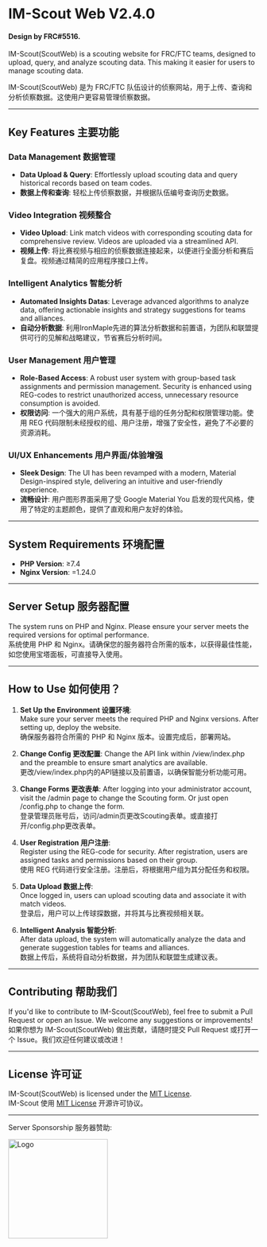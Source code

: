 # IM-Scout Web V2.4.0
#### Design by FRC#5516.

IM-Scout(ScoutWeb) is a scouting website for FRC/FTC teams, designed to upload, query, and analyze scouting data. This making it easier for users to manage scouting data.<br>

IM-Scout(ScoutWeb) 是为 FRC/FTC 队伍设计的侦察网站，用于上传、查询和分析侦察数据。这使用户更容易管理侦察数据。

---

## Key Features 主要功能

### Data Management 数据管理
- **Data Upload & Query**: Effortlessly upload scouting data and query historical records based on team codes.
- **数据上传和查询**: 轻松上传侦察数据，并根据队伍编号查询历史数据。
  
### Video Integration 视频整合
- **Video Upload**: Link match videos with corresponding scouting data for comprehensive review. Videos are uploaded via a streamlined API.
- **视频上传**: 将比赛视频与相应的侦察数据连接起来，以便进行全面分析和赛后复盘。视频通过精简的应用程序接口上传。

### Intelligent Analytics 智能分析
- **Automated Insights Datas**: Leverage advanced algorithms to analyze data, offering actionable insights and strategy suggestions for teams and alliances.
- **自动分析数据**: 利用IronMaple先进的算法分析数据和前置语，为团队和联盟提供可行的见解和战略建议，节省赛后分析时间。

### User Management 用户管理
- **Role-Based Access**: A robust user system with group-based task assignments and permission management. Security is enhanced using REG-codes to restrict unauthorized access, unnecessary resource consumption is avoided.
- **权限访问**: 一个强大的用户系统，具有基于组的任务分配和权限管理功能。使用 REG 代码限制未经授权的组、用户注册，增强了安全性，避免了不必要的资源消耗。

### UI/UX Enhancements 用户界面/体验增强
- **Sleek Design**: The UI has been revamped with a modern, Material Design-inspired style, delivering an intuitive and user-friendly experience.
- **流畅设计**: 用户图形界面采用了受 Google Material You 启发的现代风格，使用了特定的主题颜色，提供了直观和用户友好的体验。
---

## System Requirements 环境配置

- **PHP Version**: ≥7.4
- **Nginx Version**: =1.24.0

---

## Server Setup 服务器配置

The system runs on PHP and Nginx. Please ensure your server meets the required versions for optimal performance.<br>
系统使用 PHP 和 Nginx。请确保您的服务器符合所需的版本，以获得最佳性能，如您使用宝塔面板，可直接导入使用。

---

## How to Use 如何使用？

1. **Set Up the Environment 设置环境**:  
    Make sure your server meets the required PHP and Nginx versions. After setting up, deploy the website.<br>
    确保服务器符合所需的 PHP 和 Nginx 版本。设置完成后，部署网站。

2. **Change Config 更改配置**:
    Change the API link within /view/index.php and the preamble to ensure smart analytics are available.<br>
    更改/view/index.php内的API链接以及前置语，以确保智能分析功能可用。

3. **Change Forms 更改表单**:
   After logging into your administrator account, visit the /admin page to change the Scouting form. Or just open /config.php to change the form.<br>
   登录管理员账号后，访问/admin页更改Scouting表单。或直接打开/config.php更改表单。

4. **User Registration 用户注册**:  
    Register using the REG-code for security. After registration, users are assigned tasks and permissions based on their group.<br>
    使用 REG 代码进行安全注册。注册后，将根据用户组为其分配任务和权限。

5. **Data Upload 数据上传**:  
    Once logged in, users can upload scouting data and associate it with match videos.<br>
    登录后，用户可以上传球探数据，并将其与比赛视频相关联。

6. **Intelligent Analysis 智能分析**:  
    After data upload, the system will automatically analyze the data and generate suggestion tables for teams and alliances.<br>
    数据上传后，系统将自动分析数据，并为团队和联盟生成建议表。


---

## Contributing 帮助我们

If you'd like to contribute to IM-Scout(ScoutWeb), feel free to submit a Pull Request or open an Issue. We welcome any suggestions or improvements!<br>
如果你想为 IM-Scout(ScoutWeb) 做出贡献，请随时提交 Pull Request 或打开一个 Issue。我们欢迎任何建议或改进！

---

## License 许可证

IM-Scout(ScoutWeb) is licensed under the [MIT License](https://opensource.org/licenses/MIT).<br>
IM-Scout 使用 [MIT License](https://opensource.org/licenses/MIT) 开源许可协议。

---

<footer>
    <div class="footer-content">
        <div class="footer-sponsor">
            <p>Server Sponsorship 服务器赞助: </p>
        </div>
        <div class="footer-logo">
            <img src="https://api4.lfcup.cn/files/logo2.png" alt="Logo" class="logo" width="200" height="auto">
        </div>
    </div>
</footer>
